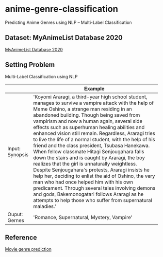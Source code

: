 # anime-genre-classification
Predicting Anime Genres using NLP – Multi-Label Classification

## Dataset: MyAnimeList Database 2020
[MyAnimeList Database 2020](https://www.kaggle.com/hernan4444/anime-recommendation-database-2020)

## Setting Problem
Multi-Label Classification using NLP

|  | Example |
|---|---|
| Input:<br>  Synopsis | 'Koyomi Araragi, a third-year high school student, manages to survive a vampire attack with the help of Meme Oshino, a strange man residing in an abandoned building. Though being saved from vampirism and now a human again, several side effects such as superhuman healing abilities and enhanced vision still remain. Regardless, Araragi tries to live the life of a normal student, with the help of his friend and the class president, Tsubasa Hanekawa. When fellow classmate Hitagi Senjougahara falls down the stairs and is caught by Araragi, the boy realizes that the girl is unnaturally weightless. Despite Senjougahara's protests, Araragi insists he help her, deciding to enlist the aid of Oshino, the very man who had once helped him with his own predicament. Through several tales involving demons and gods, Bakemonogatari follows Araragi as he attempts to help those who suffer from supernatural maladies.' |
| Ouput:<br>  Gernes | 'Romance, Supernatural, Mystery, Vampire' |

## Reference
[Movie genre prediction](https://www.analyticsvidhya.com/blog/2019/04/predicting-movie-genres-nlp-multi-label-classification/)
